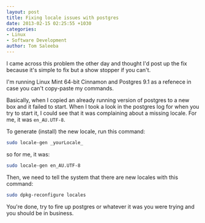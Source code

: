 ```yaml
---
layout: post
title: Fixing locale issues with postgres
date: 2013-02-15 02:25:55 +1030
categories:
- Linux
- Software Development
author: Tom Saleeba
---
```

I came across this problem the other day and thought I'd post up the fix because it's simple to fix but a show stopper if you can't.

I'm running Linux Mint 64-bit Cinnamon and Postgres 9.1 as a refenece in case you can't copy-paste my commands.

Basically, when I copied an already running version of postgres to a new box and it failed to start. When I took a look in the postgres log for when you try to start it, I could see that it was complaining about a missing locale. For me, it was `en_AU.UTF-8`.

To generate (install) the new locale, run this command:
```bash
sudo locale-gen _yourLocale_
```
so for me, it was:
```bash
sudo locale-gen en_AU.UTF-8
```
Then, we need to tell the system that there are new locales with this command:
```bash
sudo dpkg-reconfigure locales
```
You're done, try to fire up postgres or whatever it was you were trying and you should be in business.
